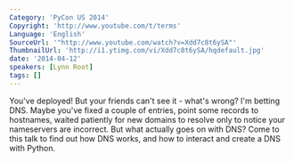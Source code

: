 ```yaml
---
Category: 'PyCon US 2014'
Copyright: 'http://www.youtube.com/t/terms'
Language: 'English'
SourceUrl: '"http://www.youtube.com/watch?v=Xdd7c8t6ySA"'
ThumbnailUrl: 'http://i1.ytimg.com/vi/Xdd7c8t6ySA/hqdefault.jpg'
date: '2014-04-12'
speakers: [Lynn Root]
tags: []
---
```

You've deployed! But your friends can't see it - what's wrong? I'm betting DNS. Maybe you've fixed a couple of entries, point some records to hostnames, waited patiently for new domains to resolve only to notice your nameservers are incorrect. But what actually goes on with DNS? Come to this talk to find out how DNS works, and how to interact and create a DNS with Python.